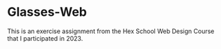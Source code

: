 # Glasses-Web
This is an exercise assignment from the Hex School Web Design Course that I participated in 2023.

